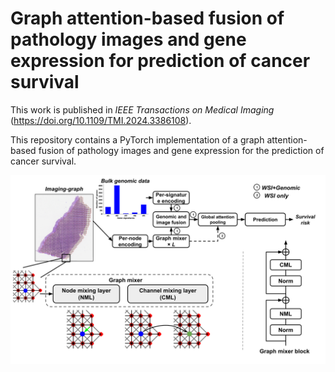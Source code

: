 # Graph attention-based fusion of pathology images and gene expression for prediction of cancer survival

This work is published in *IEEE Transactions on Medical Imaging* (https://doi.org/10.1109/TMI.2024.3386108).

This repository contains a PyTorch implementation of a graph attention-based fusion of pathology images and gene expression for the prediction of cancer survival.
<p align="center">
<img src="https://github.com/vkola-lab/tmi2024/blob/main/figures/framework.svg" width="100%" height="80%">
</p>
